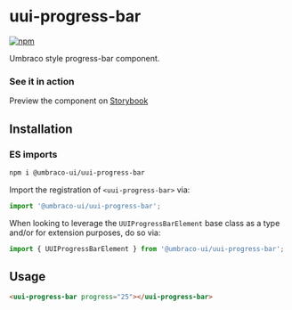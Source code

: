 # uui-progress-bar

[![npm](https://img.shields.io/npm/v/@umbraco-ui/uui-progress-bar?logoColor=%231B264F)](https://www.npmjs.com/package/@umbraco-ui/uui-progress-bar)

Umbraco style progress-bar component.

### See it in action

Preview the component on [Storybook](https://uui.umbraco.com/?path=/story/uui-progress-bar)

## Installation

### ES imports

```zsh
npm i @umbraco-ui/uui-progress-bar
```

Import the registration of `<uui-progress-bar>` via:

```javascript
import '@umbraco-ui/uui-progress-bar';
```

When looking to leverage the `UUIProgressBarElement` base class as a type and/or for extension purposes, do so via:

```javascript
import { UUIProgressBarElement } from '@umbraco-ui/uui-progress-bar';
```

## Usage

```html
<uui-progress-bar progress="25"></uui-progress-bar>
```
